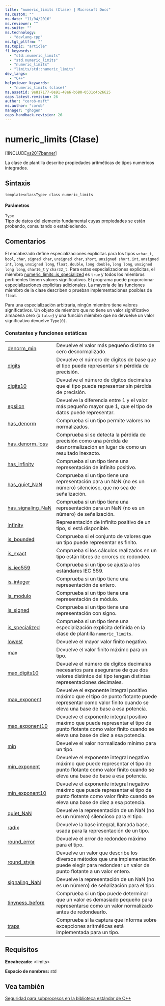 ```yaml
---
title: "numeric_limits (Clase) | Microsoft Docs"
ms.custom: ""
ms.date: "11/04/2016"
ms.reviewer: ""
ms.suite: ""
ms.technology: 
  - "devlang-cpp"
ms.tgt_pltfrm: ""
ms.topic: "article"
f1_keywords: 
  - "std::numeric_limits"
  - "std.numeric_limits"
  - "numeric_limits"
  - "limits/std::numeric_limits"
dev_langs: 
  - "C++"
helpviewer_keywords: 
  - "numeric_limits (clase)"
ms.assetid: 9e817177-0e91-48e6-b680-0531c4b26625
caps.latest.revision: 26
author: "corob-msft"
ms.author: "corob"
manager: "ghogen"
caps.handback.revision: 26
---
```

# numeric_limits (Clase)
[!INCLUDE[vs2017banner](../assembler/inline/includes/vs2017banner.md)]

La clase de plantilla describe propiedades aritméticas de tipos numéricos integrados.  
  
## Sintaxis  
  
```  
template<classType> class numeric_limits  
```  
  
#### Parámetros  
 `Type`  
 Tipo de datos del elemento fundamental cuyas propiedades se están probando, consultando o estableciendo.  
  
## Comentarios  
 El encabezado define especializaciones explícitas para los tipos `wchar_t`, `bool`, `char`, `signed char`, `unsigned char`, `short`, `unsigned short`, `int`, `unsigned int`, `long`, `unsigned long`, `float`, `double`, `long double`**,** `long long`, `unsigned long long`, `char16_t` y `char32_t`. Para estas especializaciones explícitas, el miembro [numeric\_limits::is\_specialized](../Topic/numeric_limits::is_specialized.md) es `true` y todos los miembros pertinentes tienen valores significativos. El programa puede proporcionar especializaciones explícitas adicionales. La mayoría de las funciones miembro de la clase describen o prueban implementaciones posibles de `float`.  
  
 Para una especialización arbitraria, ningún miembro tiene valores significativos. Un objeto de miembro que no tiene un valor significativo almacena cero \(o `false`\) y una función miembro que no devuelve un valor significativo devuelve `Type(0)`.  
  
### Constantes y funciones estáticas  
  
|||  
|-|-|  
|[denorm\_min](../Topic/numeric_limits::denorm_min.md)|Devuelve el valor más pequeño distinto de cero desnormalizado.|  
|[digits](../Topic/numeric_limits::digits.md)|Devuelve el número de dígitos de base que el tipo puede representar sin pérdida de precisión.|  
|[digits10](../Topic/numeric_limits::digits10.md)|Devuelve el número de dígitos decimales que el tipo puede representar sin pérdida de precisión.|  
|[epsilon](../Topic/numeric_limits::epsilon.md)|Devuelve la diferencia entre 1 y el valor más pequeño mayor que 1, que el tipo de datos puede representar.|  
|[has\_denorm](../Topic/numeric_limits::has_denorm.md)|Comprueba si un tipo permite valores no normalizados.|  
|[has\_denorm\_loss](../Topic/numeric_limits::has_denorm_loss.md)|Comprueba si se detecta la pérdida de precisión como una pérdida de desnormalización en lugar de como un resultado inexacto.|  
|[has\_infinity](../Topic/numeric_limits::has_infinity.md)|Comprueba si un tipo tiene una representación de infinito positivo.|  
|[has\_quiet\_NaN](../Topic/numeric_limits::has_quiet_NaN.md)|Comprueba si un tipo tiene una representación para un NaN \(no es un número\) silencioso, que no sea de señalización.|  
|[has\_signaling\_NaN](../Topic/numeric_limits::has_signaling_NaN.md)|Comprueba si un tipo tiene una representación para un NaN \(no es un número\) de señalización.|  
|[infinity](../Topic/numeric_limits::infinity.md)|Representación de infinito positivo de un tipo, si está disponible.|  
|[is\_bounded](../Topic/numeric_limits::is_bounded.md)|Comprueba si el conjunto de valores que un tipo puede representar es finito.|  
|[is\_exact](../Topic/numeric_limits::is_exact.md)|Comprueba si los cálculos realizados en un tipo están libres de errores de redondeo.|  
|[is\_iec559](../Topic/numeric_limits::is_iec559.md)|Comprueba si un tipo se ajusta a los estándares IEC 559.|  
|[is\_integer](../Topic/numeric_limits::is_integer.md)|Comprueba si un tipo tiene una representación de entero.|  
|[is\_modulo](../Topic/numeric_limits::is_modulo.md)|Comprueba si un tipo tiene una representación de módulo.|  
|[is\_signed](../Topic/numeric_limits::is_signed.md)|Comprueba si un tipo tiene una representación con signo.|  
|[is\_specialized](../Topic/numeric_limits::is_specialized.md)|Comprueba si un tipo tiene una especialización explícita definida en la clase de plantilla `numeric_limits`.|  
|[lowest](../Topic/numeric_limits::lowest.md)|Devuelve el mayor valor finito negativo.|  
|[max](../Topic/numeric_limits::max.md)|Devuelve el valor finito máximo para un tipo.|  
|[max\_digits10](../Topic/numeric_limits::max_digits10.md)|Devuelve el número de dígitos decimales necesarios para asegurarse de que dos valores distintos del tipo tengan distintas representaciones decimales.|  
|[max\_exponent](../Topic/numeric_limits::max_exponent.md)|Devuelve el exponente integral positivo máximo que el tipo de punto flotante puede representar como valor finito cuando se eleva una base de base a esa potencia.|  
|[max\_exponent10](../Topic/numeric_limits::max_exponent10.md)|Devuelve el exponente integral positivo máximo que puede representar el tipo de punto flotante como valor finito cuando se eleva una base de diez a esa potencia.|  
|[min](../Topic/numeric_limits::min.md)|Devuelve el valor normalizado mínimo para un tipo.|  
|[min\_exponent](../Topic/numeric_limits::min_exponent.md)|Devuelve el exponente integral negativo máximo que puede representar el tipo de punto flotante como valor finito cuando se eleva una base de base a esa potencia.|  
|[min\_exponent10](../Topic/numeric_limits::min_exponent10.md)|Devuelve el exponente integral negativo máximo que puede representar el tipo de punto flotante como valor finito cuando se eleva una base de diez a esa potencia.|  
|[quiet\_NaN](../Topic/numeric_limits::quiet_NaN.md)|Devuelve la representación de un NaN \(no es un número\) silencioso para el tipo.|  
|[radix](../Topic/numeric_limits::radix.md)|Devuelve la base integral, llamada base, usada para la representación de un tipo.|  
|[round\_error](../Topic/numeric_limits::round_error.md)|Devuelve el error de redondeo máximo para el tipo.|  
|[round\_style](../Topic/numeric_limits::round_style.md)|Devuelve un valor que describe los diversos métodos que una implementación puede elegir para redondear un valor de punto flotante a un valor entero.|  
|[signaling\_NaN](../Topic/numeric_limits::signaling_NaN.md)|Devuelve la representación de un NaN \(no es un número\) de señalización para el tipo.|  
|[tinyness\_before](../Topic/numeric_limits::tinyness_before.md)|Comprueba si un tipo puede determinar que un valor es demasiado pequeño para representarse como un valor normalizado antes de redondearlo.|  
|[traps](../Topic/numeric_limits::traps.md)|Comprueba si la captura que informa sobre excepciones aritméticas está implementada para un tipo.|  
  
## Requisitos  
 **Encabezado:** \<limits\>  
  
 **Espacio de nombres:** std  
  
## Vea también  
 [Seguridad para subprocesos en la biblioteca estándar de C\+\+](../standard-library/thread-safety-in-the-cpp-standard-library.md)